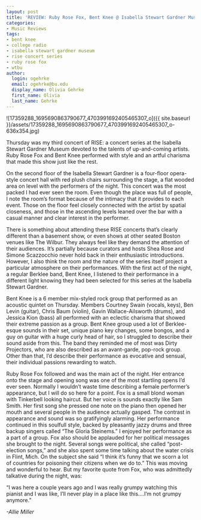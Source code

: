 ```yaml
---
layout: post
title: 'REVIEW: Ruby Rose Fox, Bent Knee @ Isabella Stewart Gardner Museum 04/27'
categories:
- Music Reviews
tags:
- bent knee
- college radio
- isabella stewart gardner museum
- rise concert series
- ruby rose fox
- wtbu
author:
  login: ogehrke
  email: ogehrke@bu.edu
  display_name: Olivia Gehrke
  first_name: Olivia
  last_name: Gehrke
---
```

![17359288_1695690863790677_4703991692405465307_o]({{ site.baseurl }}/assets/17359288_1695690863790677_4703991692405465307_o-636x354.jpg)

Thursday was my third concert of RISE: a concert series at the Isabella Stewart Gardner Museum devoted to the talents of up-and-coming artists. Ruby Rose Fox and Bent Knee performed with style and an artful charisma that made this show just like the rest.

On the second floor of the Isabella Stewart Gardner is a four-floor opera-style concert hall with red plush chairs surrounding the stage, a flat wooded area on level with the performers of the night. This concert was the most packed I had ever seen the room. Even though the place was full of people, I note the room’s format because of the intimacy that it provides to each event. Those on the floor feel closely connected with the artist by spatial closeness, and those in the ascending levels leaned over the bar with a casual manner and clear interest in the performer.

There is something about attending these RISE concerts that’s clearly different than a basement show, or even shows at other seated Boston venues like The Wilbur. They always feel like they demand the attention of their audiences. It’s partially because curators and hosts Shea Rose and Simone Scazzocchio never hold back in their enthusiastic introductions. However, I also think the room and the nature of the series itself project a particular atmosphere on their performances. With the first act of the night, a regular Berklee band, Bent Knee, I listened to their performance in a different light knowing they had been selected for this series at the Isabella Stewart Gardner.

Bent Knee is a 6 member mix-styled rock group that performed as an acoustic quintet on Thursday. Members Courtney Swain (vocals, keys), Ben Levin (guitar), Chris Baum (violin), Gavin Wallace-Ailsworth (drums), and Jessica Kion (bass) all performed with an eclectic charisma that showed their extreme passion as a group. Bent Knee group used a lot of Berklee-esque sounds in their set, unique piano key changes, some bongos, and a guy on guitar with a huge curly head of hair, so I struggled to describe their sound aside from this. The band they reminded me of most was Dirty Projectors, who are also described as an avant-garde, pop-rock group. Other than that, I’d describe their performance as evocative and sensual, their individual passions rewarding to watch.

Ruby Rose Fox followed and was the main act of the night. Her entrance onto the stage and opening song was one of the most startling opens I’d ever seen. Normally I wouldn’t waste time describing a female performer’s appearance, but I will do so here for a point. Fox is a small blond woman with Tinkerbell looking haircut. But her voice is sounds exactly like Sam Smith. Her first song she pressed one note on the piano then opened her mouth and several people in the audience actually gasped. The contrast in appearance and sound was so gratifyingly alarming. Her performance continued in this soulfull style, backed by pleasantly jazzy drums and three backup singers called “The Gloria Steinems.” I enjoyed her performance as a part of a group. Fox also should be applauded for her political messages she brought to the night. Several songs were political, she called “post-election songs,” and she also spent some time talking about the water crisis in Flint, Mich. On the subject she said “I think it’s funny that we scorn a lot of countries for poisoning their citizens when we do to.” This was moving and wonderful to hear. But my favorite quote from Fox, who was admittedly talkative during the night, was:

“I was here a couple years ago and I was really grumpy watching this pianist and I was like, I’ll never play in a place like this….I’m not grumpy anymore.”

_\-Allie Miller_